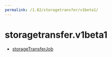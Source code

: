 ```yaml
---
permalink: /1.82/storagetransfer/v1beta1/
---
```


# storagetransfer.v1beta1



* [storageTransferJob](storageTransferJob.md)